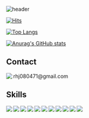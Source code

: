 ![header](https://capsule-render.vercel.app/api?type=wave&color=auto&height=300&section=header&text=capsule%20render&fontSize=90)

[![Hits](https://hits.seeyoufarm.com/api/count/incr/badge.svg?url=https%3A%2F%2Fgithub.com%2Fhoooooojjjj&count_bg=%2379C83D&title_bg=%23555555&icon=&icon_color=%23E7E7E7&title=hits&edge_flat=false)](https://hits.seeyoufarm.com)

[![Top Langs](https://github-readme-stats.vercel.app/api/top-langs/?username=hoooooojjjj)](https://github.com/anuraghazra/github-readme-stats)

[![Anurag's GitHub stats](https://github-readme-stats.vercel.app/api?username=hoooooojjjj)](https://github.com/anuraghazra/github-readme-stats)

## Contact

<img align="left" src="https://img.shields.io/badge/Gmail-D14836?style=for-the-badge&logo=gmail&logoColor=white">
rhj080471@gmail.com

## Skills
<img align="left" src="https://img.shields.io/badge/HTML-239120?style=for-the-badge&logo=html5&logoColor=white">
<img align="left" src="https://img.shields.io/badge/CSS-239120?&style=for-the-badge&logo=css3&logoColor=white">
<img align="left" src="https://img.shields.io/badge/JavaScript-F7DF1E?style=for-the-badge&logo=JavaScript&logoColor=white">
<img align="left" src="https://img.shields.io/badge/TypeScript-007ACC?style=for-the-badge&logo=typescript&logoColor=white">
<img align="left" src="https://img.shields.io/badge/React-20232A?style=for-the-badge&logo=react&logoColor=61DAFB">
<img align="left" src="https://img.shields.io/badge/Redux-593D88?style=for-the-badge&logo=redux&logoColor=white">
<img align="left" src="https://img.shields.io/badge/Next.js-000?logo=nextdotjs&logoColor=fff&style=for-the-badge">
<img align="left" src="https://img.shields.io/badge/React_Native-20232A?style=for-the-badge&logo=react&logoColor=61DAFB"> 
<img align="left" src="https://img.shields.io/badge/Node.js-43853D?style=for-the-badge&logo=node.js&logoColor=white"> 
<img align="left" src="https://img.shields.io/badge/MySQL-00000F?style=for-the-badge&logo=mysql&logoColor=white"> 
<img align="left" src="https://img.shields.io/badge/Amazon_AWS-232F3E?style=for-the-badge&logo=amazon-aws&logoColor=white"> 




